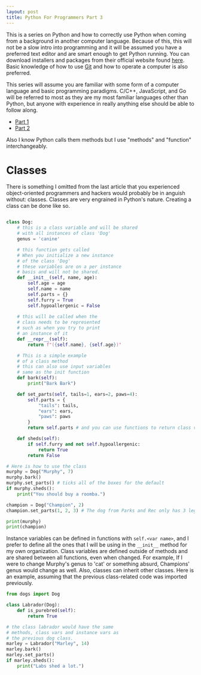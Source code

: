 ```yaml
---
layout: post
title: Python For Programmers Part 3
---
```


This is a series on Python and how to correctly use Python when coming from a background in another computer language. Because of this, this will not be a slow intro into programming and it will be assumed you have a preferred text editor and are smart enough to get Python running. You can download installers and packages from their official website found [here](https://www.python.org/downloads/). Basic knowledge of how to use [Git](https://git-scm.com/) and how to operate a computer is also preferred.

This series will assume you are familiar with some form of a computer language and basic programming paradigms. C/C++, JavaScript, and Go will be referred to most as they are my most familiar languages other than Python, but anyone with experience in really anything else should be able to follow along.

- [Part 1](https://chand1012.dev/PythonForProgrammers/)
- [Part 2](https://chand1012.dev/PythonForProgrammers2/)

Also I know Python calls them methods but I use "methods" and "function" interchangeably.

# Classes

There is something I omitted from the last article that you experienced object-oriented programmers and hackers would probably be in anguish without: classes. Classes are very engrained in Python's nature. Creating a class can be done like so. 

```Python

class Dog:
    # this is a class variable and will be shared
    # with all instances of class 'Dog'
    genus = 'canine'

    # this function gets called
    # When you initialize a new instance
    # of the class 'Dog'
    # these variables are on a per instance
    # basis and will not be shared.
    def __init__(self, name, age):
        self.age = age
        self.name = name
        self.parts = {}
        self.furry = True
        self.hypoallergenic = False
    
    # this will be called when the 
    # class needs to be represented
    # such as when you try to print
    # an instance of it
    def __repr__(self):
        return f"({self.name}, {self.age})"

    # This is a simple example
    # of a class method
    # this can also use input variables
    # same as the init function
    def bark(self):
        print("Bark Bark")

    def set_parts(self, tails=1, ears=2, paws=4):
        self.parts = {
            "tails": tails,
            "ears": ears,
            "paws": paws
        }
        return self.parts # and you can use functions to return class variables as well

    def sheds(self):
        if self.furry and not self.hypoallergenic:
            return True
        return False

# Here is how to use the class
murphy = Dog("Murphy", 7)
murphy.bark()
murphy.set_parts() # ticks all of the boxes for the default
if murphy.sheds():
    print("You should buy a roomba.")

champion = Dog("Champion", 2)
champion.set_parts(1, 2, 3) # The dog from Parks and Rec only has 3 legs

print(murphy)
print(champion)

```

Instance variables can be defined in functions with `self.<var name>`, and I prefer to define all the ones that I will be using in the `__init__` method for my own organization. Class variables are defined outside of methods and are shared between all functions, even when changed. For example, If I were to change Murphy's genus to 'cat' or something absurd, Champions' genus would change as well. Also, classes can inherit other classes. Here is an example, assuming that the previous class-related code was imported previously.

```Python
from dogs import Dog

class Labrador(Dog):
    def is_purebred(self):
        return True

# the class labrador would have the same 
# methods, class vars and instance vars as
# the previous dog class.
marley = Labrador("Marley", 14)
marley.bark()
marley.set_parts()
if marley.sheds():
    print("Labs shed a lot.")
```
